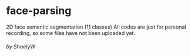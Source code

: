 # face-parsing
2D face semantic segmentation (11 classes)
All codes are just for personal recording, so some files have not been uploaded yet.
###### by ShaelyW
